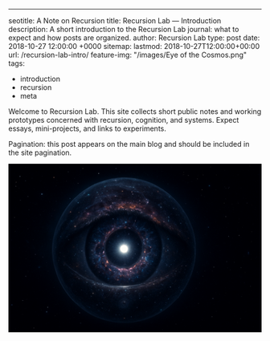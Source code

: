 ---
seotitle: A Note on Recursion
title: Recursion Lab — Introduction
description: A short introduction to the Recursion Lab journal: what to expect and how posts are organized.
author: Recursion Lab
type: post
date: 2018-10-27 12:00:00 +0000
sitemap:
  lastmod: 2018-10-27T12:00:00+00:00
url: /recursion-lab-intro/
feature-img: "/images/Eye of the Cosmos.png"
tags:
  - introduction
  - recursion
  - meta


Welcome to Recursion Lab. This site collects short public notes and working prototypes concerned with recursion, cognition, and systems. Expect essays, mini-projects, and links to experiments.

Pagination: this post appears on the main blog and should be included in the site pagination.

![Eye of the Cosmos](/images/Eye%20of%20the%20Cosmos.png)

